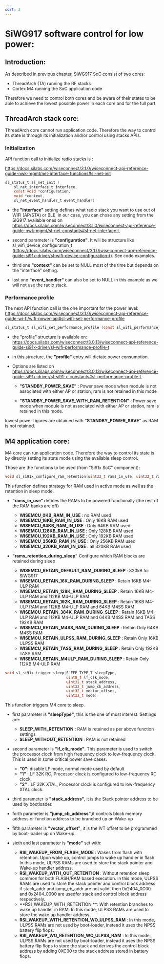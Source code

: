```yaml
---
sort: 3
---
```


# SiWG917 software control for low power:

## Introduction:

As described in previous chapter, SiWG917 SoC consist of two cores: 
- ThreadArch (TA) running the RF stacks
- Cortex M4 running the SoC application code

Therefore we need to control both cores and be aware of their states to be able to achieve the lowest possible power in each core and for the full part.

## ThreadArch stack core:

ThreadArch core cannot run application code. Therefore the way to control its state is through its initialization and/or control using stacks APIs.

### Initialization

API function call to initialize radio stacks is : 

https://docs.silabs.com/wiseconnect/3.1.0/wiseconnect-api-reference-guide-nwk-mgmt/net-interface-functions#sl-net-init
```c
sl_status_t sl_net_init ( 
    sl_net_interface_t interface, 
    const void *configuration, 
    void *context, 
    sl_net_event_handler_t event_handler)
```

* the **"interface"** setting defines what radio stack you want to use out of WIFI (AP/STA) or BLE. in our case, you can chose any setting from the SIG917 available ones on https://docs.silabs.com/wiseconnect/3.1.0/wiseconnect-api-reference-guide-nwk-mgmt/sl-net-constants#sl-net-interface-t

* second parameter is **"configuration"**. It will be structure like sl_wifi_device_configuration_t (https://docs.silabs.com/wiseconnect/3.1.0/wiseconnect-api-reference-guide-si91x-driver/sl-wifi-device-configuration-t).
See code examples.

* third one **"context"** can be set to NULL most of the time but depends on the "interface" setting.

* last one **"event_handler"** can also be set to NULL in this example as we will not use the radio stack.

### Performance profile

The next API function call is the one important for the power level:
https://docs.silabs.com/wiseconnect/3.1.0/wiseconnect-api-reference-guide-wi-fi/wifi-power-api#sl-wifi-set-performance-profile

```c
sl_status_t sl_wifi_set_performance_profile (const sl_wifi_performance_profile_t *profile)
```

* the "profile" structure is available on: https://docs.silabs.com/wiseconnect/3.0.13/wiseconnect-api-reference-guide-si91x-driver/sl-wifi-performance-profile-t

* in this structure, the **"profile"** entry will dictate power consumption. 

* Options are listed on https://docs.silabs.com/wiseconnect/3.0.13/wiseconnect-api-reference-guide-si91x-driver/sl-si91-x-constants#sl-performance-profile-t

    * **"STANDBY_POWER_SAVE"** : Power save mode when module is not associated with either AP or station, ram is not retained in this mode

    * **"STANDBY_POWER_SAVE_WITH_RAM_RETENTION"** : Power save mode when module is not associated with either AP or station, ram is retained in this mode. 

lowest power figures are obtained with **"STANDBY_POWER_SAVE"** as RAM is not retained.


## M4 application core:

M4 core can run application code. Therefore the way to control its state is by directly setting its state mode using the available sleep control.

Those are the functions to be used (from "Si91x SoC" component):

```c 
void sl_si91x_configure_ram_retention(uint32_t rams_in_use, uint32_t rams_retention_during_sleep)
```
This function defines strategy for RAM used in active mode as well as the retention in sleep mode.

* **"rams_in_use"** defines the RAMs to be powered functionally (the rest of the RAM banks are off)
    * **WISEMCU_0KB_RAM_IN_USE** : no RAM used
    * **WISEMCU_16KB_RAM_IN_USE** : Only 16KB  RAM used
    * **WISEMCU_64KB_RAM_IN_USE** : Only 64KB  RAM used
    * **WISEMCU_128KB_RAM_IN_USE** : Only 128KB  RAM used
    * **WISEMCU_192KB_RAM_IN_USE** : Only 192KB  RAM used
    * **WISEMCU_256KB_RAM_IN_USE** : Only 256KB  RAM used
    * **WISEMCU_320KB_RAM_IN_USE** : all 320KB  RAM used

* **"rams_retention_during_sleep"** Configure which RAM blocks are retained during sleep
    * **WISEMCU_RETAIN_DEFAULT_RAM_DURING_SLEEP** : 320kB for SiWG917
    * **WISEMCU_RETAIN_16K_RAM_DURING_SLEEP**     : Retain 16KB M4-ULP RAM
    * **WISEMCU_RETAIN_128K_RAM_DURING_SLEEP**    : Retain 16KB M4-ULP RAM and 112KB M4-ULP RAM
    * **WISEMCU_RETAIN_192K_RAM_DURING_SLEEP**    : Retain 16KB M4-ULP RAM and 112KB M4-ULP RAM and 64KB M4SS RAM
    * **WISEMCU_RETAIN_384K_RAM_DURING_SLEEP**    : Retain 16KB M4-ULP RAM and 112KB M4-ULP RAM and 64KB M4SS RAM and TASS 192KB RAM
    * **WISEMCU_RETAIN_M4SS_RAM_DURING_SLEEP**   : Retain Only 64KB M4SS RAM
    * **WISEMCU_RETAIN_ULPSS_RAM_DURING_SLEEP**  : Retain Only 16KB ULPSS RAM
    * **WISEMCU_RETAIN_TASS_RAM_DURING_SLEEP**    : Retain Only 192KB TASS RAM
    * **WISEMCU_RETAIN_M4ULP_RAM_DURING_SLEEP**  : Retain Only 112KB M4-ULP RAM



```c 
void sl_si91x_trigger_sleep(SLEEP_TYPE_T sleepType,
                            uint8_t lf_clk_mode,
                            uint32_t stack_address,
                            uint32_t jump_cb_address,
                            uint32_t vector_offset,
                            uint32_t mode)
```
This function triggers M4 core to sleep.

* first parameter is **"sleepType"**, this is the one of most interest. Settings are:
    * **SLEEP_WITH_RETENTION** : RAM is retained as per above function settings 
    * **SLEEP_WITHOUT_RETENTION** : RAM is not retained

* second parameter is **"lf_clk_mode"**. This parameter is used to switch the processor clock from high frequency clock to low-frequency clock. This is used in some critical power save cases.
    * **"0"**: disable LF mode, normal mode used by default
    * **"1"** : LF 32K RC, Processor clock is configured to low-frequency RC clock.
    * **"2"** : LF 32K XTAL, Processor clock is configured to low-frequency XTAL clock.

* third parameter is **"stack_address"**, it is the Stack pointer address to be used by bootloader.
* forth parameter is **"jump_cb_address"**,it controls block memory address or function address to be branched up on Wake-up
* fifth parameter is **"vector_offset"**, it is the IVT offset to be programmed by boot-loader up on Wake-up.
* sixth and last parameter is **"mode"** set with:
    * **RSI_WAKEUP_FROM_FLASH_MODE**  : Wakes from flash with retention. Upon wake up, control jumps to wake up handler in flash. In this mode, ULPSS RAMs are used to store the stack pointer and Wake-up handler address.
    * **RSI_WAKEUP_WITH_OUT_RETENTION** : Without retention sleep common for both FLASH/RAM based execution. In this mode, ULPSS RAMs are used to store the stack pointer and control block address. if stack_addr and jump_cb_addr are not valid, then 0x2404_0C00 and 0x2404_0000 are usedfor stack and control block address respectively.
    * **RSI_WAKEUP_WITH_RETENTION **: With retention branches to wake up handler in RAM. In this mode, ULPSS RAMs are used to store the wake up handler address.
    * **RSI_WAKEUP_WITH_RETENTION_WO_ULPSS_RAM** : In this mode, ULPSS RAMs are not used by boot-loader, instead it uses the NPSS battery flip flops.
    * **RSI_WAKEUP_WO_RETENTION_WO_ULPSS_RAM**  : In this mode, ULPSS RAMs are not used by boot-loader, instead it uses the NPSS battery flip flops to store the stack and derives the control block address by adding 0XC00 to the stack address stored in battery flops.
